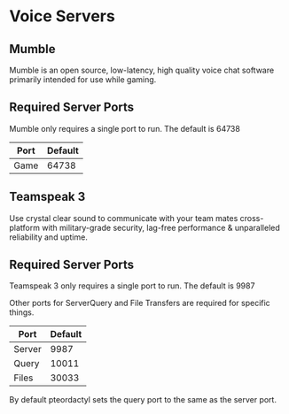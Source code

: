# Voice Servers

## Mumble

Mumble is an open source, low-latency, high quality voice chat software primarily intended for use while gaming.

## Required Server Ports
Mumble only requires a single port to run. The default is 64738

| Port    | Default |
|---------|---------|
| Game    | 64738   |

## Teamspeak 3

Use crystal clear sound to communicate with your team mates cross-platform with military-grade security, lag-free performance & unparalleled reliability and uptime.

## Required Server Ports
Teamspeak 3 only requires a single port to run. The default is 9987

Other ports for ServerQuery and File Transfers are required for specific things.

| Port    | Default |
|---------|---------|
| Server  | 9987    |
| Query   | 10011   |
| Files   | 30033   |

By default pteordactyl sets the query port to the same as the server port.